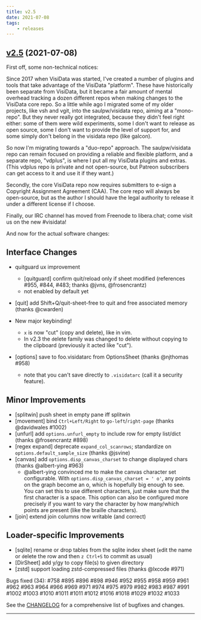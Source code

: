 ```yaml
---
title: v2.5
date: 2021-07-08
tags:
    - releases
---
```


## [v2.5](https://github.com/saulpw/visidata/releases/tag/v2.5) (2021-07-08)

First off, some non-technical notices:

Since 2017 when VisiData was started, I've created a number of plugins and tools that take advantage of the VisiData "platform".
These have historically been separate from VisiData, but it became a fair amount of mental overhead tracking a dozen different repos when making changes to the VisiData core repo.
So a little while ago I migrated some of my older projects, like vsh and vgit, into the saulpw/visidata repo, aiming at a "mono-repo".
But they never really got integrated, because they didn't feel right either: some of them were wild experiments, some I don't want to release as open source, some I don't want to provide the level of support for, and some simply don't belong in the visidata repo (like galcon).

So now I'm migrating towards a "duo-repo" approach.
The saulpw/visidata repo can remain focused on providing a reliable and flexible platform, and a separate repo, "vdplus", is where I put all my VisiData plugins and extras.
(This vdplus repo is private and not open-source, but Patreon subscribers can get access to it and use it if they want.)

Secondly, the core VisiData repo now requires submitters to e-sign a Copyright Assignment Agreement (CAA).
The core repo will always be open-source, but as the author I should have the legal authority to release it under a different license if I choose.

Finally, our IRC channel has moved from Freenode to libera.chat; come visit us on the new #visidata!

And now for the actual software changes:

## Interface Changes

- quitguard ux improvement
    - [quitguard] confirm quit/reload only if sheet modified (references #955, #844, #483; thanks @jvns, @frosencrantz)
    - not enabled by default yet

- [quit] add Shift+Q/quit-sheet-free to quit and free associated memory (thanks @cwarden)

- New major keybinding!
   - `x` is now "cut" (copy and delete), like in vim.
   - In v2.3 the `d`elete family was changed to delete without copying to the clipboard (previously it acted like "cut").

- [options] save to foo.visidatarc from OptionsSheet (thanks @njthomas #958)
   - note that you can't save directly to `.visidatarc` (call it a security feature).

## Minor Improvements

- [splitwin] push sheet in empty pane iff splitwin
- [movement] bind `Ctrl+Left/Right` to `go-left`/`right-page` (thanks @davidwales #1002)
- [unfurl] add `options.unfurl_empty` to include row for empty list/dict (thanks @frosencrantz #898)
- [regex expand] deprecate `expand_col_scanrows`; standardize on `options.default_sample_size` (thanks @jsvine)
- [canvas] add `options.disp_canvas_charset` to change displayed chars (thanks @albert-ying #963)
   - @albert-ying convinced me to make the canvas character set configurable.  With `options.disp_canvas_charset = ' o'`, any points on the graph become an o, which is hopefully big enough to see.  You can set this to use different characters, just make sure that the first character is a space. This option can also be configured more precisely if you want to vary the character by how many/which points are present (like the braille characters).
- [join] extend join columns now writable (and correct)

## Loader-specific Improvements

- [sqlite] rename or drop tables from the sqlite index sheet (`e`dit the name or `d`elete the row and then `z Ctrl+S` to commit as usual)
- [DirSheet] add y/gy to copy file(s) to given directory
- [zstd] support loading zstd-compressed files (thanks @lxcode #971)

Bugs fixed (34): #758 #895 #896 #898 #946 #952 #955 #958 #959 #961 #962 #963 #964 #966 #969 #971 #974 #975 #979 #982 #983 #987 #991 #1002 #1003 #1010 #1011 #1011 #1012 #1016 #1018 #1029 #1032 #1033

See the [CHANGELOG](https://github.com/saulpw/visidata/blob/v2.5/CHANGELOG.md) for a comprehensive list of bugfixes and changes.

---
